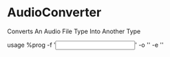 # AudioConverter
Converts An Audio File Type Into Another Type

usage %prog -f '<Input File>' -o '<Output File=Input File>' -e '<Extension>'
